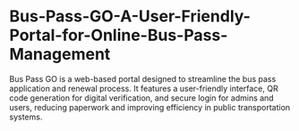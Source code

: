 # Bus-Pass-GO-A-User-Friendly-Portal-for-Online-Bus-Pass-Management
Bus Pass GO is a web-based portal designed to streamline the bus pass application and renewal process. It features a user-friendly interface, QR code generation for digital verification, and secure login for admins and users, reducing paperwork and improving efficiency in public transportation systems.
